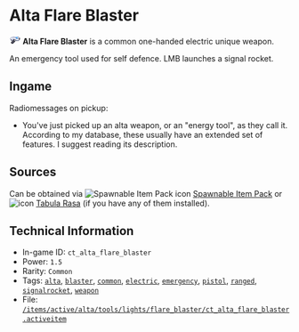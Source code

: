 # Alta Flare Blaster

<img src="https://raw.githubusercontent.com/Ceterai/Enternia/main/items/active/alta/tools/lights/flare_blaster/body.png" alt="Alta Flare Blaster icon" loading="lazy" height="16px" width="auto" /> **Alta Flare Blaster** is a common one-handed electric unique weapon.

An emergency tool used for self defence. LMB launches a signal rocket.

## Ingame

Radiomessages on pickup:

- You've just picked up an alta weapon, or an "energy tool", as they call it. According to my database, these usually have an extended set of features. I suggest reading its description.

## Sources

Can be obtained via <img src="https://raw.githubusercontent.com/Silverfeelin/Starbound-SpawnableItemPack/master/interface/sip/iconSmall.png" alt="Spawnable Item Pack icon" width="18" height="14"/> [Spawnable Item Pack](https://steamcommunity.com/sharedfiles/filedetails/?id=733665104) or <img src="https://steamuserimages-a.akamaihd.net/ugc/263843960696222713/3EC9A7C005541F7D577EBCB8C5736B4EFC9973D6/" alt="icon" width="8" height="12"/> [Tabula Rasa](https://community.playstarbound.com/resources/the-tabula-rasa.3222/) (if you have any of them installed).

## Technical Information

- In-game ID: `ct_alta_flare_blaster`
- Power: `1.5`
- Rarity: `Common`
- Tags: [`alta`](https://ceterai.github.io/MyEnternia/Wiki/Tags/Alta), [`blaster`](https://ceterai.github.io/MyEnternia/Wiki/Tags/Blaster), [`common`](https://ceterai.github.io/MyEnternia/Wiki/Tags/Common), [`electric`](https://ceterai.github.io/MyEnternia/Wiki/Tags/Electric), [`emergency`](https://ceterai.github.io/MyEnternia/Wiki/Tags/Emergency), [`pistol`](https://ceterai.github.io/MyEnternia/Wiki/Tags/Pistol), [`ranged`](https://ceterai.github.io/MyEnternia/Wiki/Tags/Ranged), [`signalrocket`](https://ceterai.github.io/MyEnternia/Wiki/Tags/Signalrocket), [`weapon`](https://ceterai.github.io/MyEnternia/Wiki/Tags/Weapon)
- File: [`/items/active/alta/tools/lights/flare_blaster/ct_alta_flare_blaster.activeitem`](https://github.com/Ceterai/Enternia/blob/main/items/active/alta/tools/lights/flare_blaster/ct_alta_flare_blaster.activeitem)

